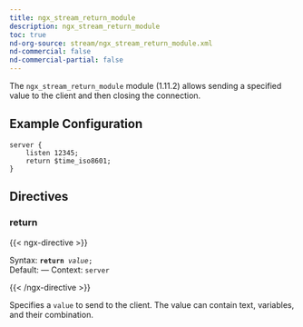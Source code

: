 ```yaml
---
title: ngx_stream_return_module
description: ngx_stream_return_module
toc: true
nd-org-source: stream/ngx_stream_return_module.xml
nd-commercial: false
nd-commercial-partial: false
---
```



<!--
      ********************************************************************************
      🛑 WARNING: AUTOGENERATED FILE - DO NOT EDIT 🛑 This Markdown file was
      automatically generated from the source XML documentation. Any manual
      changes made directly to this file will be overwritten. To request or
      suggest changes, please edit the source XML files instead.
      https://github.com/nginx/nginx.org/tree/main/xml/en
      ********************************************************************************
      -->


The `ngx_stream_return_module` module (1.11.2) allows
sending a specified value to the client and then closing the connection.
## Example Configuration


```nginx 
server {
    listen 12345;
    return $time_iso8601;
}
 ```

## Directives

### return

{{< ngx-directive >}}

<tr>
<th>Syntax: </th>
<td><code><strong>return</strong> <i>value</i>;</code><br/></td>
</tr><tr>
<th>Default: </th>
<td>
      —
    </td>
</tr><tr>
<th>Context: </th>
<td><code>server</code></td>
</tr>

{{< /ngx-directive >}}


Specifies a `value` to send to the client.
The value can contain text, variables, and their combination.
